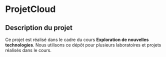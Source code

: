 # ProjetCloud

## Description du projet

Ce projet est réalisé dans le cadre du cours **Exploration de nouvelles technologies**. Nous utilisons ce dépôt pour plusieurs laboratoires et projets réalisés dans le cours.